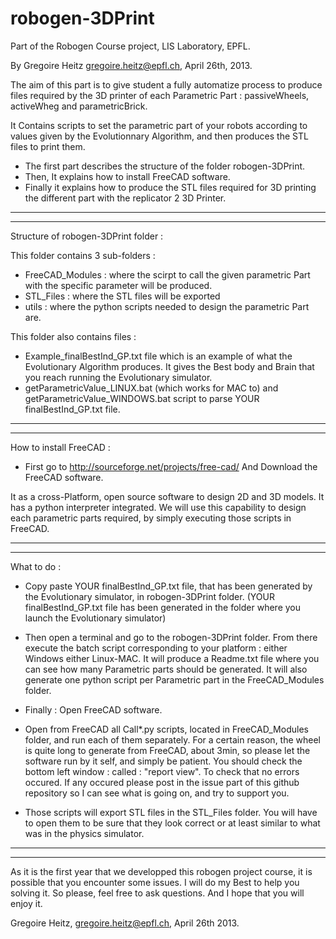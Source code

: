 robogen-3DPrint
===============
Part of the Robogen Course project, LIS Laboratory, EPFL.

By Gregoire Heitz <gregoire.heitz@epfl.ch>, April 26th, 2013.

The aim of this part is to give student a fully automatize process to produce files required by the 3D printer of each Parametric Part : passiveWheels, activeWheg and parametricBrick.

It Contains scripts to set the parametric part of your robots according to values given by the Evolutionnary Algorithm, and then produces the STL files to print them.

- The first part describes the structure of the folder robogen-3DPrint.
- Then, It explains how to install FreeCAD software.
- Finally it explains how to produce the STL files required for 3D printing the different part with the replicator 2 3D Printer.

-----------------------------------------------------------------------------------
-----------------------------------------------------------------------------------

Structure of robogen-3DPrint folder :

This folder contains 3 sub-folders :
- FreeCAD_Modules : where the scirpt to call the given parametric Part with the specific parameter will be produced.
- STL_Files : where the STL files will be exported
- utils : where the python scripts needed to design the parametric Part are.

This folder also contains files :
- Example_finalBestInd_GP.txt file which is an example of what the Evolutionary Algorithm produces. It gives the Best body and Brain that you reach running the Evolutionary simulator.
- getParametricValue_LINUX.bat (which works for MAC to) and getParametricValue_WINDOWS.bat script to parse YOUR finalBestInd_GP.txt file.

-------------------------------------------------------------------------------------
-------------------------------------------------------------------------------------

How to install FreeCAD :

- First go to http://sourceforge.net/projects/free-cad/
And Download the FreeCAD software.

It as a cross-Platform, open source software to design 2D and 3D models.
It has a python interpreter integrated. 
We will use this capability to design each parametric parts required, by simply executing those scripts in FreeCAD.

-------------------------------------------------------------------------------------
-------------------------------------------------------------------------------------

What to do :

- Copy paste YOUR finalBestInd_GP.txt file, that has been generated by the Evolutionary simulator, in robogen-3DPrint folder.
(YOUR finalBestInd_GP.txt file has been generated in the folder where you launch the Evolutionary simulator)
- Then open a terminal and go to the robogen-3DPrint folder. From there execute the batch script corresponding to your platform : either Windows either Linux-MAC.
  It will produce a Readme.txt file where you can see how many Parametric parts should be generated.
  It will also generate one python script per Parametric part in the FreeCAD_Modules folder.

- Finally : Open FreeCAD software.
- Open from FreeCAD all Call*.py scripts, located in FreeCAD_Modules folder, and run each of them separately.
For a certain reason, the wheel is quite long to generate from FreeCAD, about 3min, so please let the software run by it self, and simply be patient.
You should check the bottom left window : called : "report view". To check that no errors occured.
If any occured please post in the issue part of this github repository so I can see what is going on, and try to support you.
- Those scripts will export STL files in the STL_Files folder.
You will have to open them to be sure that they look correct or at least similar to what was in the physics simulator.

-------------------------------------------------------------------------------------
-------------------------------------------------------------------------------------

As it is the first year that we developped this robogen project course, it is possible that you encounter some issues. I will do my Best to help you solving it. So please, feel free to ask questions.
And I hope that you will enjoy it.

Gregoire Heitz, <gregoire.heitz@epfl.ch>, April 26th 2013.
